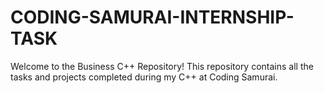 # CODING-SAMURAI-INTERNSHIP-TASK
Welcome to the Business C++ Repository! This repository contains all the tasks and projects completed during my C++ at Coding Samurai.
